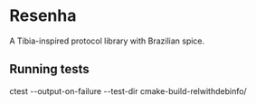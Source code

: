 # Resenha

A Tibia-inspired protocol library with Brazilian spice.

## Running tests
ctest --output-on-failure --test-dir cmake-build-relwithdebinfo/
